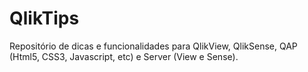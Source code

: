 # QlikTips

Repositório de dicas e funcionalidades para QlikView, QlikSense, QAP (Html5, CSS3, Javascript, etc) e Server (View e Sense).

